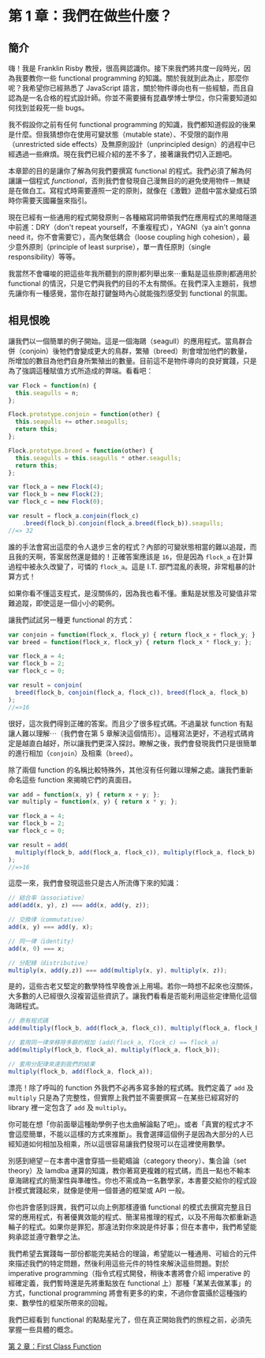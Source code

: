 # 第 1 章：我們在做些什麼？

## 簡介

嗨！我是 Franklin Risby 教授，很高興認識你。接下來我們將共度一段時光，因為我要教你一些 functional programming 的知識。關於我就到此為止，那麼你呢？我希望你已經熟悉了 JavaScript 語言，關於物件導向也有一些經驗，而且自認為是一名合格的程式設計師。你並不需要擁有昆蟲學博士學位，你只需要知道如何找到並殺死一些 bugs。

我不假設你之前有任何 functional programming 的知識，我們都知道假設的後果是什麼。但我猜想你在使用可變狀態（mutable state）、不受限的副作用（unrestricted side effects）及無原則設計（unprincipled design）的過程中已經遇過一些麻煩。現在我們已經介紹的差不多了，接著讓我們切入正題吧。

本章節的目的是讓你了解為何我們要撰寫 functional 的程式。我們必須了解為何讓讓一個程式 *functional*，否則我們會發現自己漫無目的的避免使用物件－無疑是在做白工。寫程式時需要遵照一定的原則，就像在《激戰》遊戲中當水變成石頭時你需要天國羅盤來指引。

現在已經有一些通用的程式開發原則－各種縮寫詞帶領我們在應用程式的黑暗隧道中前進：DRY（don't repeat yourself，不重複程式），YAGNI（ya ain't gonna need it，你不會需要它），高內聚低耦合（loose coupling high cohesion），最少意外原則（principle of least surprise），單一責任原則（single responsibility）等等。

我當然不會囉唆的把這些年我所聽到的原則都列舉出來⋯重點是這些原則都適用於 functional 的情況，只是它們與我們的目的不太有關係。在我們深入主題前，我想先讓你有一種感覺，當你在敲打鍵盤時內心就能強烈感受到 functional 的氛圍。

<!--BREAK-->

## 相見恨晚

讓我們以一個簡單的例子開始。這是一個海鷗（seagull）的應用程式。當鳥群合併（conjoin）後牠們會變成更大的鳥群，繁殖（breed）則會增加他們的數量，所增加的數目為他們自身所繁殖出的數量。目前這不是物件導向的良好實踐，只是為了強調這種賦值方式所造成的弊端。看看吧：

```js
var Flock = function(n) {
  this.seagulls = n;
};

Flock.prototype.conjoin = function(other) {
  this.seagulls += other.seagulls;
  return this;
};

Flock.prototype.breed = function(other) {
  this.seagulls = this.seagulls * other.seagulls;
  return this;
};

var flock_a = new Flock(4);
var flock_b = new Flock(2);
var flock_c = new Flock(0);

var result = flock_a.conjoin(flock_c)
    .breed(flock_b).conjoin(flock_a.breed(flock_b)).seagulls;
//=> 32
```

誰的手法會寫出這麼的令人退步三舍的程式？內部的可變狀態相當的難以追蹤，而且我的天啊，答案居然還是錯的！正確答案應該是 `16`，但是因為 `flock_a` 在計算過程中被永久改變了，可憐的 `flock_a`。這是 I.T. 部門混亂的表現，非常粗暴的計算方式！

如果你看不懂這支程式，是沒關係的，因為我也看不懂。重點是狀態及可變值非常難追蹤，即使這是一個小小的範例。

讓我們試試另一種更 functional 的方式：

```js
var conjoin = function(flock_x, flock_y) { return flock_x + flock_y; };
var breed = function(flock_x, flock_y) { return flock_x * flock_y; };

var flock_a = 4;
var flock_b = 2;
var flock_c = 0;

var result = conjoin(
  breed(flock_b, conjoin(flock_a, flock_c)), breed(flock_a, flock_b)
);
//=>16
```

很好，這次我們得到正確的答案。而且少了很多程式碼。不過巢狀 function 有點讓人難以理解⋯（我們會在第 5 章解決這個情形）。這種寫法更好，不過程式碼肯定是越直白越好，所以讓我們更深入探討。瞭解之後，我們會發現我們只是很簡單的進行相加（`conjoin`）及相乘（`breed`）。

除了兩個 function 的名稱比較特殊外，其他沒有任何難以理解之處。讓我們重新命名這些 function 來揭曉它們的真面目。

```js
var add = function(x, y) { return x + y; };
var multiply = function(x, y) { return x * y; };

var flock_a = 4;
var flock_b = 2;
var flock_c = 0;

var result = add(
  multiply(flock_b, add(flock_a, flock_c)), multiply(flock_a, flock_b)
);
//=>16
```
這麼一來，我們會發現這些只是古人所流傳下來的知識：

```js
// 結合率（associative）
add(add(x, y), z) === add(x, add(y, z));

// 交換律（commutative）
add(x, y) === add(y, x);

// 同一律（identity）
add(x, 0) === x;

// 分配綠（distributive）
multiply(x, add(y,z)) === add(multiply(x, y), multiply(x, z));
```

是的，這些古老又堅定的數學特性早晚會派上用場。若你一時想不起來也沒關係，大多數的人已經很久沒複習這些資訊了。讓我們看看是否能利用這些定律簡化這個海鷗程式。

```js
// 原有程式碼
add(multiply(flock_b, add(flock_a, flock_c)), multiply(flock_a, flock_b));

// 套用同一律來移除多餘的相加 (add(flock_a, flock_c) == flock_a)
add(multiply(flock_b, flock_a), multiply(flock_a, flock_b));

// 套用分配律來達到我們的結果
multiply(flock_b, add(flock_a, flock_a));
```

漂亮！除了呼叫的 function 外我們不必再多寫多餘的程式碼。我們定義了 `add` 及 `multiply` 只是為了完整性，但實際上我們並不需要撰寫－在某些已經寫好的 library 裡一定包含了 `add` 及 `multiply`。

你可能在想「你前面舉這種助學例子也太曲解論點了吧」。或者「真實的程式才不會這麼簡單，不能以這樣的方式來推斷」。我會選擇這個例子是因為大部分的人已經知道如何相加及相乘，所以這很容易讓我們發現可以在這裡使用數學。

別感到絕望－在本書中還會穿插一些範疇論（category theory）、集合論（set theory）及 lamdba 運算的知識，教你著寫更複雜的程式碼，而且一點也不輸本章海鷗程式的簡潔性與準確性。你也不需成為一名數學家，本書要交給你的程式設計模式實踐起來，就像是使用一個普通的框架或 API 一般。

你也許會感到訝異，我們可以向上例那樣遵循 functional 的模式去撰寫完整且日常的應用程式，有著優異效能的程式、簡潔易推理的程式，以及不用每次都重新造輪子的程式。如果你是罪犯，那違法對你來說是件好事；但在本書中，我們希望能夠承認並遵守數學之法。

我們希望去實踐每一部份都能完美結合的理論，希望能以一種通用、可組合的元件來描述我們的特定問題，然後利用這些元件的特性來解決這些問題。對於 imperative programming（指令式程式開發，稍後本書將會介紹 imperative 的經確定義，我們暫時還是先將重點放在 functional 上）那種「某某去做某事」的方式，functional programming 將會有更多的約束，不過你會震攝於這種強約束、數學性的框架所帶來的回報。

我們已經看到 functional 的點點星光了，但在真正開始我們的旅程之前，必須先掌握一些具體的概念。

[第 2 章：First Class Function](ch2.md)
